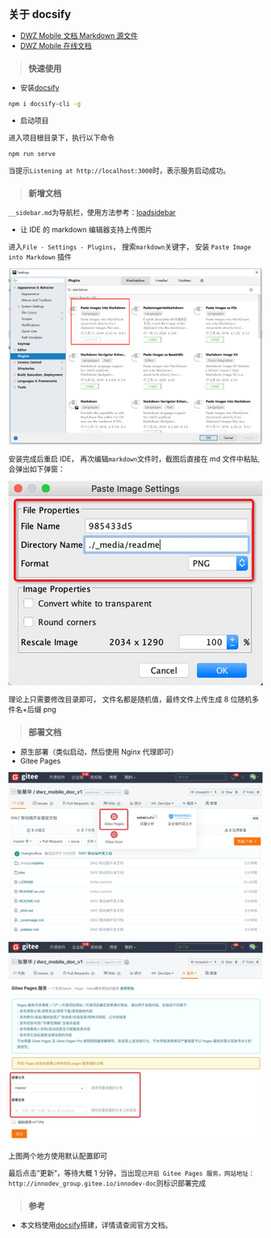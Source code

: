 ## 关于 docsify

- [DWZ Mobile 文档 Markdown 源文件](https://gitee.com/dwzteam/dwz_mobile_doc_v1)
- [DWZ Mobile 在线文档](http://dwzteam.gitee.io/dwz_mobile_doc_v1)

> ### 快速使用

- 安装[docsify](https://docsify.js.org)

```bash
npm i docsify-cli -g
```

- 启动项目

进入项目根目录下，执行以下命令

```bash
npm run serve
```

当提示`Listening at http://localhost:3000`时，表示服务启动成功。

> ### 新增文档

`__sidebar.md`为导航栏，使用方法参考：[loadsidebar](https://docsify.js.org/#/zh-cn/configuration?id=loadsidebar)

- 让 IDE 的 markdown 编辑器支持上传图片

进入`File - Settings - Plugins`， 搜索`markdown`关键字， 安装 `Paste Image into Markdown` 插件

![](../../_media/other/docsify/1.png)

安装完成后重启 IDE， 再次编辑`markdown`文件时，截图后直接在 md 文件中粘贴,会弹出如下弹窗：

![](../../_media/other/docsify/2.png)

理论上只需要修改目录即可， 文件名都是随机值，最终文件上传生成 8 位随机多件名+后缀 png

> ### 部署文档

- 原生部署（类似启动，然后使用 Nginx 代理即可）
- Gitee Pages

![](../../_media/other/docsify/3.png)

![](../../_media/other/docsify/4.png)

上图两个地方使用默认配置即可

最后点击“更新”，等待大概 1 分钟，当出现`已开启 Gitee Pages 服务，网站地址： http://innodev_group.gitee.io/innodev-doc`则标识部署完成

> ### 参考

- 本文档使用[docsify](https://docsify.js.org)搭建，详情请查阅官方文档。
